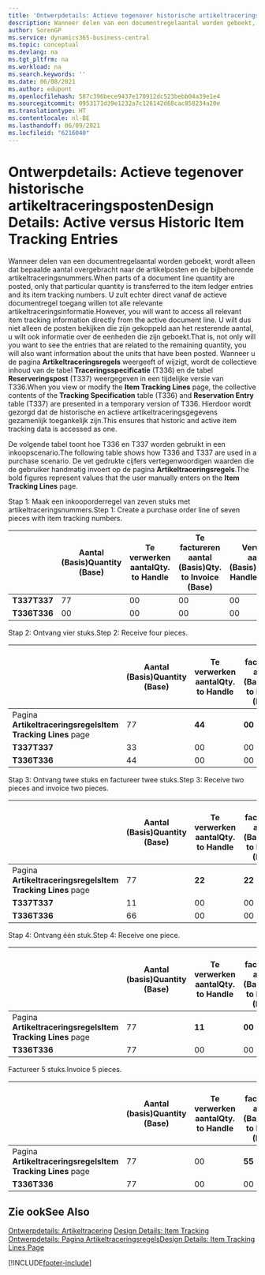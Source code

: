 ```yaml
---
title: 'Ontwerpdetails: Actieve tegenover historische artikeltraceringsposten | Microsoft Docs'
description: Wanneer delen van een documentregelaantal worden geboekt, wordt alleen dat bepaalde aantal overgebracht naar de artikelposten en de bijbehorende artikeltraceringsnummers. U zult echter direct vanaf de actieve documentregel toegang willen tot alle relevante artikeltraceringsinformatie. U wilt dus niet alleen de posten bekijken die zijn gekoppeld aan het resterende aantal, u wilt ook informatie over de eenheden die zijn geboekt. Wanneer u de pagina **Artikeltraceringsregels** weergeeft of wijzigt, wordt de collectieve inhoud van de tabel **Traceringsspecificatie** (T336) en de tabel **Reserveringspost** (T337) weergegeven in een tijdelijke versie van T336. Hierdoor wordt gezorgd dat de historische en actieve artikeltraceringsgegevens gezamenlijk toegankelijk zijn.
author: SorenGP
ms.service: dynamics365-business-central
ms.topic: conceptual
ms.devlang: na
ms.tgt_pltfrm: na
ms.workload: na
ms.search.keywords: ''
ms.date: 06/08/2021
ms.author: edupont
ms.openlocfilehash: 587c396bece9437e170912dc523bebb04a39e1e4
ms.sourcegitcommit: 0953171d39e1232a7c126142d68cac858234a20e
ms.translationtype: HT
ms.contentlocale: nl-BE
ms.lasthandoff: 06/09/2021
ms.locfileid: "6216040"
---
```

# <a name="design-details-active-versus-historic-item-tracking-entries"></a><span data-ttu-id="445eb-107">Ontwerpdetails: Actieve tegenover historische artikeltraceringsposten</span><span class="sxs-lookup"><span data-stu-id="445eb-107">Design Details: Active versus Historic Item Tracking Entries</span></span>
<span data-ttu-id="445eb-108">Wanneer delen van een documentregelaantal worden geboekt, wordt alleen dat bepaalde aantal overgebracht naar de artikelposten en de bijbehorende artikeltraceringsnummers.</span><span class="sxs-lookup"><span data-stu-id="445eb-108">When parts of a document line quantity are posted, only that particular quantity is transferred to the item ledger entries and its item tracking numbers.</span></span> <span data-ttu-id="445eb-109">U zult echter direct vanaf de actieve documentregel toegang willen tot alle relevante artikeltraceringsinformatie.</span><span class="sxs-lookup"><span data-stu-id="445eb-109">However, you will want to access all relevant item tracking information directly from the active document line.</span></span> <span data-ttu-id="445eb-110">U wilt dus niet alleen de posten bekijken die zijn gekoppeld aan het resterende aantal, u wilt ook informatie over de eenheden die zijn geboekt.</span><span class="sxs-lookup"><span data-stu-id="445eb-110">That is, not only will you want to see the entries that are related to the remaining quantity, you will also want information about the units that have been posted.</span></span> <span data-ttu-id="445eb-111">Wanneer u de pagina **Artikeltraceringsregels** weergeeft of wijzigt, wordt de collectieve inhoud van de tabel **Traceringsspecificatie** (T336) en de tabel **Reserveringspost** (T337) weergegeven in een tijdelijke versie van T336.</span><span class="sxs-lookup"><span data-stu-id="445eb-111">When you view or modify the **Item Tracking Lines** page, the collective contents of the **Tracking Specification** table (T336) and **Reservation Entry** table (T337) are presented in a temporary version of T336.</span></span> <span data-ttu-id="445eb-112">Hierdoor wordt gezorgd dat de historische en actieve artikeltraceringsgegevens gezamenlijk toegankelijk zijn.</span><span class="sxs-lookup"><span data-stu-id="445eb-112">This ensures that historic and active item tracking data is accessed as one.</span></span>  

 <span data-ttu-id="445eb-113">De volgende tabel toont hoe T336 en T337 worden gebruikt in een inkoopscenario.</span><span class="sxs-lookup"><span data-stu-id="445eb-113">The following table shows how T336 and T337 are used in a purchase scenario.</span></span> <span data-ttu-id="445eb-114">De vet gedrukte cijfers vertegenwoordigen waarden die de gebruiker handmatig invoert op de pagina **Artikeltraceringsregels**.</span><span class="sxs-lookup"><span data-stu-id="445eb-114">The bold figures represent values that the user manually enters on the **Item Tracking Lines** page.</span></span>  

 <span data-ttu-id="445eb-115">Stap 1: Maak een inkooporderregel van zeven stuks met artikeltraceringsnummers.</span><span class="sxs-lookup"><span data-stu-id="445eb-115">Step 1: Create a purchase order line of seven pieces with item tracking numbers.</span></span>  

||<span data-ttu-id="445eb-116">**Aantal (Basis)**</span><span class="sxs-lookup"><span data-stu-id="445eb-116">**Quantity (Base)**</span></span>|<span data-ttu-id="445eb-117">**Te verwerken aantal**</span><span class="sxs-lookup"><span data-stu-id="445eb-117">**Qty. to Handle**</span></span>|<span data-ttu-id="445eb-118">**Te factureren aantal (Basis)**</span><span class="sxs-lookup"><span data-stu-id="445eb-118">**Qty. to Invoice (Base)**</span></span>|<span data-ttu-id="445eb-119">**Verwerkt aantal (Basis)**</span><span class="sxs-lookup"><span data-stu-id="445eb-119">**Quantity Handled (Base)**</span></span>|<span data-ttu-id="445eb-120">**Gefactureerd aantal (Basis)**</span><span class="sxs-lookup"><span data-stu-id="445eb-120">**Quantity Invoiced (Base)**</span></span>|  
|-|----------------------------------------------|--------------------------------------------|------------------------------------------------------|-------------------------------------------------------|--------------------------------------------------------|  
|<span data-ttu-id="445eb-121">**T337**</span><span class="sxs-lookup"><span data-stu-id="445eb-121">**T337**</span></span>|<span data-ttu-id="445eb-122">7</span><span class="sxs-lookup"><span data-stu-id="445eb-122">7</span></span>|<span data-ttu-id="445eb-123">0</span><span class="sxs-lookup"><span data-stu-id="445eb-123">0</span></span>|<span data-ttu-id="445eb-124">0</span><span class="sxs-lookup"><span data-stu-id="445eb-124">0</span></span>|<span data-ttu-id="445eb-125">0</span><span class="sxs-lookup"><span data-stu-id="445eb-125">0</span></span>|<span data-ttu-id="445eb-126">0</span><span class="sxs-lookup"><span data-stu-id="445eb-126">0</span></span>|  
|<span data-ttu-id="445eb-127">**T336**</span><span class="sxs-lookup"><span data-stu-id="445eb-127">**T336**</span></span>|<span data-ttu-id="445eb-128">0</span><span class="sxs-lookup"><span data-stu-id="445eb-128">0</span></span>|<span data-ttu-id="445eb-129">0</span><span class="sxs-lookup"><span data-stu-id="445eb-129">0</span></span>|<span data-ttu-id="445eb-130">0</span><span class="sxs-lookup"><span data-stu-id="445eb-130">0</span></span>|<span data-ttu-id="445eb-131">0</span><span class="sxs-lookup"><span data-stu-id="445eb-131">0</span></span>|<span data-ttu-id="445eb-132">0</span><span class="sxs-lookup"><span data-stu-id="445eb-132">0</span></span>|  

 <span data-ttu-id="445eb-133">Stap 2: Ontvang vier stuks.</span><span class="sxs-lookup"><span data-stu-id="445eb-133">Step 2: Receive four pieces.</span></span>  

||<span data-ttu-id="445eb-134">**Aantal (Basis)**</span><span class="sxs-lookup"><span data-stu-id="445eb-134">**Quantity (Base)**</span></span>|<span data-ttu-id="445eb-135">**Te verwerken aantal**</span><span class="sxs-lookup"><span data-stu-id="445eb-135">**Qty. to Handle**</span></span>|<span data-ttu-id="445eb-136">**Te factureren aantal (Basis)**</span><span class="sxs-lookup"><span data-stu-id="445eb-136">**Qty. to Invoice (Base)**</span></span>|<span data-ttu-id="445eb-137">**Verwerkt aantal (Basis)**</span><span class="sxs-lookup"><span data-stu-id="445eb-137">**Quantity Handled (Base)**</span></span>|<span data-ttu-id="445eb-138">**Gefactureerd aantal (Basis)**</span><span class="sxs-lookup"><span data-stu-id="445eb-138">**Quantity Invoiced (Base)**</span></span>|  
|-|----------------------------------------------|--------------------------------------------|------------------------------------------------------|-------------------------------------------------------|--------------------------------------------------------|  
|<span data-ttu-id="445eb-139">Pagina **Artikeltraceringsregels**</span><span class="sxs-lookup"><span data-stu-id="445eb-139">**Item Tracking Lines** page</span></span>|<span data-ttu-id="445eb-140">7</span><span class="sxs-lookup"><span data-stu-id="445eb-140">7</span></span>|<span data-ttu-id="445eb-141">**4**</span><span class="sxs-lookup"><span data-stu-id="445eb-141">**4**</span></span>|<span data-ttu-id="445eb-142">**0**</span><span class="sxs-lookup"><span data-stu-id="445eb-142">**0**</span></span>|<span data-ttu-id="445eb-143">0</span><span class="sxs-lookup"><span data-stu-id="445eb-143">0</span></span>|<span data-ttu-id="445eb-144">0</span><span class="sxs-lookup"><span data-stu-id="445eb-144">0</span></span>|  
|<span data-ttu-id="445eb-145">**T337**</span><span class="sxs-lookup"><span data-stu-id="445eb-145">**T337**</span></span>|<span data-ttu-id="445eb-146">3</span><span class="sxs-lookup"><span data-stu-id="445eb-146">3</span></span>|<span data-ttu-id="445eb-147">0</span><span class="sxs-lookup"><span data-stu-id="445eb-147">0</span></span>|<span data-ttu-id="445eb-148">0</span><span class="sxs-lookup"><span data-stu-id="445eb-148">0</span></span>|<span data-ttu-id="445eb-149">0</span><span class="sxs-lookup"><span data-stu-id="445eb-149">0</span></span>|<span data-ttu-id="445eb-150">0</span><span class="sxs-lookup"><span data-stu-id="445eb-150">0</span></span>|  
|<span data-ttu-id="445eb-151">**T336**</span><span class="sxs-lookup"><span data-stu-id="445eb-151">**T336**</span></span>|<span data-ttu-id="445eb-152">4</span><span class="sxs-lookup"><span data-stu-id="445eb-152">4</span></span>|<span data-ttu-id="445eb-153">0</span><span class="sxs-lookup"><span data-stu-id="445eb-153">0</span></span>|<span data-ttu-id="445eb-154">0</span><span class="sxs-lookup"><span data-stu-id="445eb-154">0</span></span>|<span data-ttu-id="445eb-155">4</span><span class="sxs-lookup"><span data-stu-id="445eb-155">4</span></span>|<span data-ttu-id="445eb-156">0</span><span class="sxs-lookup"><span data-stu-id="445eb-156">0</span></span>|  

 <span data-ttu-id="445eb-157">Stap 3: Ontvang twee stuks en factureer twee stuks.</span><span class="sxs-lookup"><span data-stu-id="445eb-157">Step 3: Receive two pieces and invoice two pieces.</span></span>  

||<span data-ttu-id="445eb-158">**Aantal (Basis)**</span><span class="sxs-lookup"><span data-stu-id="445eb-158">**Quantity (Base)**</span></span>|<span data-ttu-id="445eb-159">**Te verwerken aantal**</span><span class="sxs-lookup"><span data-stu-id="445eb-159">**Qty. to Handle**</span></span>|<span data-ttu-id="445eb-160">**Te factureren aantal (Basis)**</span><span class="sxs-lookup"><span data-stu-id="445eb-160">**Qty. to Invoice (Base)**</span></span>|<span data-ttu-id="445eb-161">**Verwerkt aantal (Basis)**</span><span class="sxs-lookup"><span data-stu-id="445eb-161">**Quantity Handled (Base)**</span></span>|<span data-ttu-id="445eb-162">**Gefactureerd aantal (Basis)**</span><span class="sxs-lookup"><span data-stu-id="445eb-162">**Quantity Invoiced (Base)**</span></span>|  
|-|----------------------------------------------|--------------------------------------------|------------------------------------------------------|-------------------------------------------------------|--------------------------------------------------------|  
|<span data-ttu-id="445eb-163">Pagina **Artikeltraceringsregels**</span><span class="sxs-lookup"><span data-stu-id="445eb-163">**Item Tracking Lines** page</span></span>|<span data-ttu-id="445eb-164">7</span><span class="sxs-lookup"><span data-stu-id="445eb-164">7</span></span>|<span data-ttu-id="445eb-165">**2**</span><span class="sxs-lookup"><span data-stu-id="445eb-165">**2**</span></span>|<span data-ttu-id="445eb-166">**2**</span><span class="sxs-lookup"><span data-stu-id="445eb-166">**2**</span></span>|<span data-ttu-id="445eb-167">4</span><span class="sxs-lookup"><span data-stu-id="445eb-167">4</span></span>|<span data-ttu-id="445eb-168">0</span><span class="sxs-lookup"><span data-stu-id="445eb-168">0</span></span>|  
|<span data-ttu-id="445eb-169">**T337**</span><span class="sxs-lookup"><span data-stu-id="445eb-169">**T337**</span></span>|<span data-ttu-id="445eb-170">1</span><span class="sxs-lookup"><span data-stu-id="445eb-170">1</span></span>|<span data-ttu-id="445eb-171">0</span><span class="sxs-lookup"><span data-stu-id="445eb-171">0</span></span>|<span data-ttu-id="445eb-172">0</span><span class="sxs-lookup"><span data-stu-id="445eb-172">0</span></span>|<span data-ttu-id="445eb-173">0</span><span class="sxs-lookup"><span data-stu-id="445eb-173">0</span></span>|<span data-ttu-id="445eb-174">0</span><span class="sxs-lookup"><span data-stu-id="445eb-174">0</span></span>|  
|<span data-ttu-id="445eb-175">**T336**</span><span class="sxs-lookup"><span data-stu-id="445eb-175">**T336**</span></span>|<span data-ttu-id="445eb-176">6</span><span class="sxs-lookup"><span data-stu-id="445eb-176">6</span></span>|<span data-ttu-id="445eb-177">0</span><span class="sxs-lookup"><span data-stu-id="445eb-177">0</span></span>|<span data-ttu-id="445eb-178">0</span><span class="sxs-lookup"><span data-stu-id="445eb-178">0</span></span>|<span data-ttu-id="445eb-179">6</span><span class="sxs-lookup"><span data-stu-id="445eb-179">6</span></span>|<span data-ttu-id="445eb-180">2</span><span class="sxs-lookup"><span data-stu-id="445eb-180">2</span></span>|  

 <span data-ttu-id="445eb-181">Stap 4: Ontvang één stuk.</span><span class="sxs-lookup"><span data-stu-id="445eb-181">Step 4: Receive one piece.</span></span>  

||<span data-ttu-id="445eb-182">**Aantal (basis)**</span><span class="sxs-lookup"><span data-stu-id="445eb-182">**Quantity (Base)**</span></span>|<span data-ttu-id="445eb-183">**Te verwerken aantal**</span><span class="sxs-lookup"><span data-stu-id="445eb-183">**Qty. to Handle**</span></span>|<span data-ttu-id="445eb-184">**Te factureren aantal (Basis)**</span><span class="sxs-lookup"><span data-stu-id="445eb-184">**Qty. to Invoice (Base)**</span></span>|<span data-ttu-id="445eb-185">**Verwerkt aantal (Basis)**</span><span class="sxs-lookup"><span data-stu-id="445eb-185">**Quantity Handled (Base)**</span></span>|<span data-ttu-id="445eb-186">**Gefactureerd aantal (Basis)**</span><span class="sxs-lookup"><span data-stu-id="445eb-186">**Quantity Invoiced (Base)**</span></span>|  
|-|----------------------------------------------|--------------------------------------------|------------------------------------------------------|-------------------------------------------------------|--------------------------------------------------------|  
|<span data-ttu-id="445eb-187">Pagina **Artikeltraceringsregels**</span><span class="sxs-lookup"><span data-stu-id="445eb-187">**Item Tracking Lines** page</span></span>|<span data-ttu-id="445eb-188">7</span><span class="sxs-lookup"><span data-stu-id="445eb-188">7</span></span>|<span data-ttu-id="445eb-189">**1**</span><span class="sxs-lookup"><span data-stu-id="445eb-189">**1**</span></span>|<span data-ttu-id="445eb-190">**0**</span><span class="sxs-lookup"><span data-stu-id="445eb-190">**0**</span></span>|<span data-ttu-id="445eb-191">6</span><span class="sxs-lookup"><span data-stu-id="445eb-191">6</span></span>|<span data-ttu-id="445eb-192">2</span><span class="sxs-lookup"><span data-stu-id="445eb-192">2</span></span>|  
|<span data-ttu-id="445eb-193">**T336**</span><span class="sxs-lookup"><span data-stu-id="445eb-193">**T336**</span></span>|<span data-ttu-id="445eb-194">7</span><span class="sxs-lookup"><span data-stu-id="445eb-194">7</span></span>|<span data-ttu-id="445eb-195">0</span><span class="sxs-lookup"><span data-stu-id="445eb-195">0</span></span>|<span data-ttu-id="445eb-196">0</span><span class="sxs-lookup"><span data-stu-id="445eb-196">0</span></span>|<span data-ttu-id="445eb-197">7</span><span class="sxs-lookup"><span data-stu-id="445eb-197">7</span></span>|<span data-ttu-id="445eb-198">2</span><span class="sxs-lookup"><span data-stu-id="445eb-198">2</span></span>|  

 <span data-ttu-id="445eb-199">Factureer 5 stuks.</span><span class="sxs-lookup"><span data-stu-id="445eb-199">Invoice 5 pieces.</span></span>  

||<span data-ttu-id="445eb-200">**Aantal (basis)**</span><span class="sxs-lookup"><span data-stu-id="445eb-200">**Quantity (Base)**</span></span>|<span data-ttu-id="445eb-201">**Te verwerken aantal**</span><span class="sxs-lookup"><span data-stu-id="445eb-201">**Qty. to Handle**</span></span>|<span data-ttu-id="445eb-202">**Te factureren aantal (Basis)**</span><span class="sxs-lookup"><span data-stu-id="445eb-202">**Qty. to Invoice (Base)**</span></span>|<span data-ttu-id="445eb-203">**Verwerkt aantal (Basis)**</span><span class="sxs-lookup"><span data-stu-id="445eb-203">**Quantity Handled (Base)**</span></span>|<span data-ttu-id="445eb-204">**Gefactureerd aantal (Basis)**</span><span class="sxs-lookup"><span data-stu-id="445eb-204">**Quantity Invoiced (Base)**</span></span>|  
|-|----------------------------------------------|--------------------------------------------|------------------------------------------------------|-------------------------------------------------------|--------------------------------------------------------|  
|<span data-ttu-id="445eb-205">Pagina **Artikeltraceringsregels**</span><span class="sxs-lookup"><span data-stu-id="445eb-205">**Item Tracking Lines** page</span></span>|<span data-ttu-id="445eb-206">7</span><span class="sxs-lookup"><span data-stu-id="445eb-206">7</span></span>|<span data-ttu-id="445eb-207">0</span><span class="sxs-lookup"><span data-stu-id="445eb-207">0</span></span>|<span data-ttu-id="445eb-208">**5**</span><span class="sxs-lookup"><span data-stu-id="445eb-208">**5**</span></span>|<span data-ttu-id="445eb-209">7</span><span class="sxs-lookup"><span data-stu-id="445eb-209">7</span></span>|<span data-ttu-id="445eb-210">2</span><span class="sxs-lookup"><span data-stu-id="445eb-210">2</span></span>|  
|<span data-ttu-id="445eb-211">**T336**</span><span class="sxs-lookup"><span data-stu-id="445eb-211">**T336**</span></span>|<span data-ttu-id="445eb-212">7</span><span class="sxs-lookup"><span data-stu-id="445eb-212">7</span></span>|<span data-ttu-id="445eb-213">0</span><span class="sxs-lookup"><span data-stu-id="445eb-213">0</span></span>|<span data-ttu-id="445eb-214">0</span><span class="sxs-lookup"><span data-stu-id="445eb-214">0</span></span>|<span data-ttu-id="445eb-215">7</span><span class="sxs-lookup"><span data-stu-id="445eb-215">7</span></span>|<span data-ttu-id="445eb-216">7</span><span class="sxs-lookup"><span data-stu-id="445eb-216">7</span></span>|  

## <a name="see-also"></a><span data-ttu-id="445eb-217">Zie ook</span><span class="sxs-lookup"><span data-stu-id="445eb-217">See Also</span></span>  
 <span data-ttu-id="445eb-218">[Ontwerpdetails: Artikeltracering](design-details-item-tracking.md) </span><span class="sxs-lookup"><span data-stu-id="445eb-218">[Design Details: Item Tracking](design-details-item-tracking.md) </span></span>  
 [<span data-ttu-id="445eb-219">Ontwerpdetails: Pagina Artikeltraceringsregels</span><span class="sxs-lookup"><span data-stu-id="445eb-219">Design Details: Item Tracking Lines Page</span></span>](design-details-item-tracking-lines-window.md)


[!INCLUDE[footer-include](includes/footer-banner.md)]
